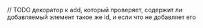 // TODO декоратор к add, который проверяет, содержит ли добавляемый элемент такое же id, и если что не добавляет его